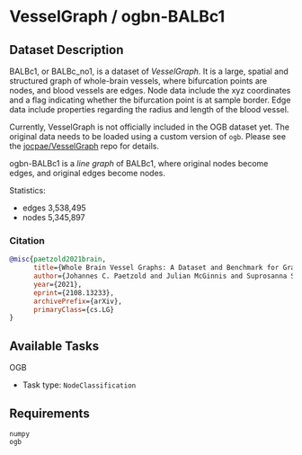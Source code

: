 # VesselGraph / ogbn-BALBc1

## Dataset Description
BALBc1, or BALBc_no1, is a dataset of *VesselGraph*. It is a large, spatial and structured graph of whole-brain vessels, where bifurcation points are nodes, and blood vessels are edges. Node data include the xyz coordinates and a flag indicating whether the bifurcation point is at sample border. Edge data include properties regarding the radius and length of the blood vessel.

Currently, VesselGraph is not officially included in the OGB dataset yet. The original data needs to be loaded using a custom version of `ogb`. Please see the [jocpae/VesselGraph](https://github.com/jocpae/VesselGraph) repo for details.

ogbn-BALBc1 is a *line graph* of BALBc1, where original nodes become edges, and original edges become nodes.

Statistics:
- edges 3,538,495
- nodes 5,345,897

### Citation
```bibtex
@misc{paetzold2021brain,
      title={Whole Brain Vessel Graphs: A Dataset and Benchmark for Graph Learning and Neuroscience (VesselGraph)}, 
      author={Johannes C. Paetzold and Julian McGinnis and Suprosanna Shit and Ivan Ezhov and Paul Büschl and Chinmay Prabhakar and Mihail I. Todorov and Anjany Sekuboyina and Georgios Kaissis and Ali Ertürk and Stephan Günnemann and Bjoern H. Menze},
      year={2021},
      eprint={2108.13233},
      archivePrefix={arXiv},
      primaryClass={cs.LG}
}
```

## Available Tasks
OGB
- Task type: `NodeClassification`

## Requirements
```
numpy
ogb
```